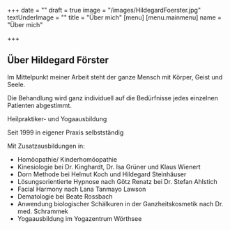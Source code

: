 +++
date = ""
draft = true
image = "/images/HildegardFoerster.jpg"
textUnderImage = ""
title = "Über mich"
[menu]
[menu.mainmenu]
        name = "Über mich"

+++
## Über Hildegard Förster

Im Mittelpunkt meiner Arbeit steht der ganze Mensch mit Körper, Geist und Seele.

Die Behandlung wird ganz individuell auf die Bedürfnisse jedes einzelnen Patienten abgestimmt.

Heilpraktiker- und Yogaausbildung

Seit 1999 in eigener Praxis selbstständig

Mit Zusatzausbildungen in:

* Homöopathie/ Kinderhomöopathie
* Kinesiologie bei Dr. Kinghardt, Dr. Isa Grüner und Klaus Wienert
* Dorn Methode bei Helmut Koch und Hildegard Steinhäuser
* Lösungsorientierte Hypnose nach Götz Renatz bei Dr. Stefan Ahlstich
* Facial Harmony nach Lana Tanmayo Lawson
* Dematologie bei Beate Rossbach
* Anwendung biologischer Schälkuren in der Ganzheitskosmetik nach Dr. med. Schrammek
* Yogaausbildung im Yogazentrum Wörthsee